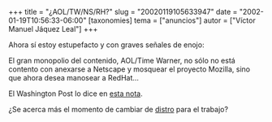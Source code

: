 +++
title = "¿AOL/TW/NS/RH?"
slug = "20020119105633947"
date = "2002-01-19T10:56:33-06:00"
[taxonomies]
tema = ["anuncios"]
autor = ["Víctor Manuel Jáquez Leal"]
+++

Ahora sí estoy estupefacto y con graves señales de enojo:

El gran monopolio del contenido, AOL/Time Warner, no sólo no está
contento con anexarse a Netscape y mosquear el proyecto Mozilla, sino
que ahora desea manosear a RedHat...

El Washington Post lo dice en [esta
nota](http://www.washtech.com/news/media/14759-1.html).

¿Se acerca más el momento de cambiar de [distro](http://www.debian.org)
para el trabajo?
